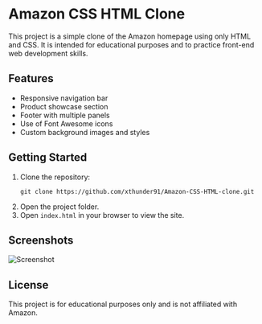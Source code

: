 # Amazon CSS HTML Clone

This project is a simple clone of the Amazon homepage using only HTML and CSS. It is intended for educational purposes and to practice front-end web development skills.

## Features
- Responsive navigation bar
- Product showcase section
- Footer with multiple panels
- Use of Font Awesome icons
- Custom background images and styles

## Getting Started
1. Clone the repository:
   ```
   git clone https://github.com/xthunder91/Amazon-CSS-HTML-clone.git
   ```
2. Open the project folder.
3. Open `index.html` in your browser to view the site.

## Screenshots
![Screenshot](screenshot.png)

## License
This project is for educational purposes only and is not affiliated with Amazon.
